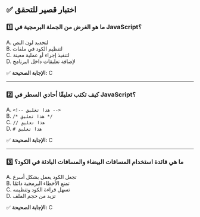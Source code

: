 ## ✅ اختبار قصير للتحقق

### 1️⃣ ما هو الغرض من الجملة البرمجية في JavaScript؟

A. لتحديد لون النص  
B. لتنظيم الكود في ملفات  
C. لتنفيذ إجراء أو عملية معينة  
D. لإضافة تعليقات داخل البرنامج  

✅ **الإجابة الصحيحة:** C

---

### 2️⃣ كيف تكتب تعليقًا أحادي السطر في JavaScript؟

A. `<!-- هذا تعليق -->`  
B. `/* هذا تعليق */`  
C. `// هذا تعليق`  
D. `# هذا تعليق`  

✅ **الإجابة الصحيحة:** C

---

### 3️⃣ ما هي فائدة استخدام المسافات البيضاء والمسافات البادئة في الكود؟

A. تجعل الكود يعمل بشكل أسرع  
B. تمنع الأخطاء البرمجية دائمًا  
C. تسهل قراءة الكود وتنظيمه  
D. تزيد من حجم الملف  

✅ **الإجابة الصحيحة:** C